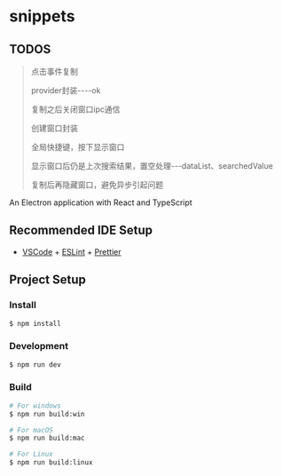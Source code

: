 # snippets

## TODOS
> 点击事件复制
>
> provider封装----ok
>
> 复制之后关闭窗口ipc通信
>
>创建窗口封装
>
>全局快捷键，按下显示窗口
>
> 显示窗口后仍是上次搜索结果，置空处理---dataList、searchedValue
>
> 复制后再隐藏窗口，避免异步引起问题

An Electron application with React and TypeScript

## Recommended IDE Setup

- [VSCode](https://code.visualstudio.com/) + [ESLint](https://marketplace.visualstudio.com/items?itemName=dbaeumer.vscode-eslint) + [Prettier](https://marketplace.visualstudio.com/items?itemName=esbenp.prettier-vscode)

## Project Setup

### Install

```bash
$ npm install
```

### Development

```bash
$ npm run dev
```

### Build

```bash
# For windows
$ npm run build:win

# For macOS
$ npm run build:mac

# For Linux
$ npm run build:linux
```

